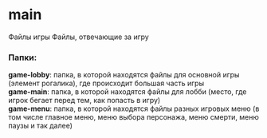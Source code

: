 # main
Файлы игры
Файлы, отвечающие за игру

### Папки:
**game-lobby**: папка, в которой находятся файлы для основной игры (элемент рогалика), где происходит большая часть игры \
**game-main**: папка, в которой находятся файлы для лобби (место, где игрок бегает перед тем, как попасть в игру) \
**game-menu**: папка, в которой находятся файлы разных игровых меню (в том числе главное меню, меню выбора персонажа, меню смерти, меню паузы и так далее)
